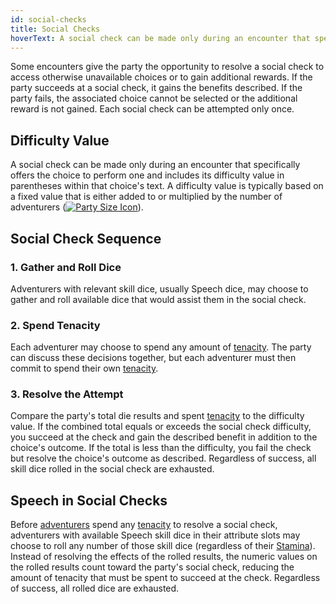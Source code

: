 ```yaml
---
id: social-checks
title: Social Checks
hoverText: A social check can be made only during an encounter that specifically offers the choice to perform one and includes its difficulty value in parentheses within that choice's text.
---
```


Some encounters give the party the opportunity to resolve a social check to access otherwise unavailable choices or to gain additional rewards. If the party succeeds at a social check, it gains the benefits described. If the party fails, the associated choice cannot be selected or the additional reward is not gained. Each social check can be attempted only once.

## Difficulty Value

A social check can be made only during an encounter that specifically offers the choice to perform one and includes its difficulty value in parentheses within that choice's text. A difficulty value is typically based on a fixed value that is either added to or multiplied by the number of adventurers ([<img src="/icons/party-size.svg" alt="Party Size Icon" class="icon-svg" />](/docs/glossary/party-size)).

## Social Check Sequence

### 1. Gather and Roll Dice

Adventurers with relevant skill dice, usually Speech dice, may choose to gather and roll available dice that would assist them in the social check.

### 2. Spend Tenacity

Each adventurer may choose to spend any amount of [tenacity](/docs/glossary/tenacity). The party can discuss these decisions together, but each adventurer must then commit to spend their own [tenacity](/docs/glossary/tenacity).

### 3. Resolve the Attempt

Compare the party's total die results and spent [tenacity](/docs/glossary/tenacity) to the difficulty value. If the combined total equals or exceeds the social check difficulty, you succeed at the check and gain the described benefit in addition to the choice's outcome. If the total is less than the difficulty, you fail the check but resolve the choice's outcome as described. Regardless of success, all skill dice rolled in the social check are exhausted.

## Speech in Social Checks

Before [adventurers](/docs/glossary/adventurer) spend any [tenacity](/docs/glossary/tenacity) to resolve a social check, adventurers with available Speech skill dice in their attribute slots may choose to roll any number of those skill dice (regardless of their [Stamina](/docs/adventurer/stats/stamina)). Instead of resolving the effects of the rolled results, the numeric values on the rolled results count toward the party's social check, reducing the amount of tenacity that must be spent to succeed at the check. Regardless of success, all rolled dice are exhausted.
